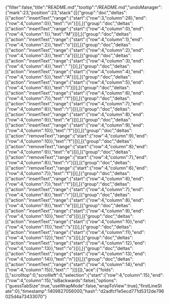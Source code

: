 {"filter":false,"title":"README.md","tooltip":"/README.md","undoManager":{"mark":23,"position":23,"stack":[[{"group":"doc","deltas":[{"action":"insertText","range":{"start":{"row":3,"column":28},"end":{"row":4,"column":0}},"text":"\n"}]}],[{"group":"doc","deltas":[{"action":"insertText","range":{"start":{"row":4,"column":0},"end":{"row":4,"column":1}},"text":"M"}]}],[{"group":"doc","deltas":[{"action":"insertText","range":{"start":{"row":4,"column":1},"end":{"row":4,"column":2}},"text":"o"}]}],[{"group":"doc","deltas":[{"action":"insertText","range":{"start":{"row":4,"column":2},"end":{"row":4,"column":3}},"text":"a"}]}],[{"group":"doc","deltas":[{"action":"insertText","range":{"start":{"row":4,"column":3},"end":{"row":4,"column":4}},"text":" "}]}],[{"group":"doc","deltas":[{"action":"insertText","range":{"start":{"row":4,"column":4},"end":{"row":4,"column":5}},"text":"A"}]}],[{"group":"doc","deltas":[{"action":"insertText","range":{"start":{"row":4,"column":5},"end":{"row":4,"column":6}},"text":"l"}]}],[{"group":"doc","deltas":[{"action":"insertText","range":{"start":{"row":4,"column":6},"end":{"row":4,"column":7}},"text":"f"}]}],[{"group":"doc","deltas":[{"action":"insertText","range":{"start":{"row":4,"column":7},"end":{"row":4,"column":8}},"text":"r"}]}],[{"group":"doc","deltas":[{"action":"insertText","range":{"start":{"row":4,"column":8},"end":{"row":4,"column":9}},"text":"e"}]}],[{"group":"doc","deltas":[{"action":"insertText","range":{"start":{"row":4,"column":9},"end":{"row":4,"column":10}},"text":"f"}]}],[{"group":"doc","deltas":[{"action":"removeText","range":{"start":{"row":4,"column":9},"end":{"row":4,"column":10}},"text":"f"}]}],[{"group":"doc","deltas":[{"action":"removeText","range":{"start":{"row":4,"column":8},"end":{"row":4,"column":9}},"text":"e"}]}],[{"group":"doc","deltas":[{"action":"removeText","range":{"start":{"row":4,"column":7},"end":{"row":4,"column":8}},"text":"r"}]}],[{"group":"doc","deltas":[{"action":"removeText","range":{"start":{"row":4,"column":6},"end":{"row":4,"column":7}},"text":"f"}]}],[{"group":"doc","deltas":[{"action":"insertText","range":{"start":{"row":4,"column":6},"end":{"row":4,"column":7}},"text":"f"}]}],[{"group":"doc","deltas":[{"action":"insertText","range":{"start":{"row":4,"column":7},"end":{"row":4,"column":8}},"text":"r"}]}],[{"group":"doc","deltas":[{"action":"insertText","range":{"start":{"row":4,"column":8},"end":{"row":4,"column":9}},"text":"e"}]}],[{"group":"doc","deltas":[{"action":"insertText","range":{"start":{"row":4,"column":9},"end":{"row":4,"column":10}},"text":"d"}]}],[{"group":"doc","deltas":[{"action":"insertText","range":{"start":{"row":4,"column":10},"end":{"row":4,"column":11}},"text":"s"}]}],[{"group":"doc","deltas":[{"action":"insertText","range":{"start":{"row":4,"column":11},"end":{"row":4,"column":12}},"text":"s"}]}],[{"group":"doc","deltas":[{"action":"insertText","range":{"start":{"row":4,"column":12},"end":{"row":4,"column":13}},"text":"o"}]}],[{"group":"doc","deltas":[{"action":"insertText","range":{"start":{"row":4,"column":13},"end":{"row":4,"column":14}},"text":"n"}]}],[{"group":"doc","deltas":[{"action":"insertText","range":{"start":{"row":4,"column":14},"end":{"row":4,"column":15}},"text":" "}]}]]},"ace":{"folds":[],"scrolltop":0,"scrollleft":0,"selection":{"start":{"row":4,"column":15},"end":{"row":4,"column":15},"isBackwards":false},"options":{"guessTabSize":true,"useWrapMode":false,"wrapToView":true},"firstLineState":0},"timestamp":1409827056000,"hash":"d2adfcf1e5ecd771d5312de796025d4a73433070"}